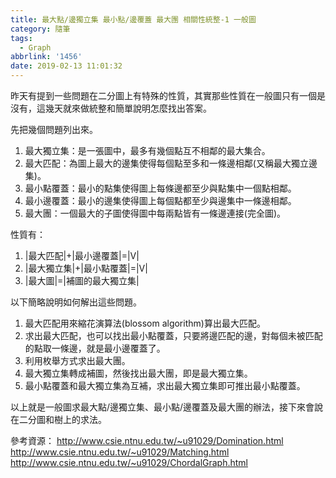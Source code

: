 ```yaml
---
title: 最大點/邊獨立集 最小點/邊覆蓋 最大團 相關性統整-1 一般圖
category: 隨筆
tags:
  - Graph
abbrlink: '1456'
date: 2019-02-13 11:01:32
---
```

昨天有提到一些問題在二分圖上有特殊的性質，其實那些性質在一般圖只有一個是沒有，這幾天就來做統整和簡單說明怎麼找出答案。
<!-- more -->
先把幾個問題列出來。
1. 最大獨立集：是一張圖中，最多有幾個點互不相鄰的最大集合。
2. 最大匹配：為圖上最大的邊集使得每個點至多和一條邊相鄰(又稱最大獨立邊集)。
3. 最小點覆蓋：最小的點集使得圖上每條邊都至少與點集中一個點相鄰。
4. 最小邊覆蓋：最小的邊集使得圖上每個點都至少與邊集中一條邊相鄰。
5. 最大團：一個最大的子圖使得圖中每兩點皆有一條邊連接(完全圖)。

性質有：
1. |最大匹配|+|最小邊覆蓋|=|V|
2. |最大獨立集|+|最小點覆蓋|=|V|
3. |最大圖|=|補圖的最大獨立集|

以下簡略說明如何解出這些問題。
1. 最大匹配用來縮花演算法(blossom algorithm)算出最大匹配。
2. 求出最大匹配，也可以找出最小點覆蓋，只要將邊匹配的邊，對每個未被匹配的點取一條邊，就是最小邊覆蓋了。
3. 利用枚舉方式求出最大團。
4. 最大獨立集轉成補圖，然後找出最大團，即是最大獨立集。
5. 最小點覆蓋和最大獨立集為互補，求出最大獨立集即可推出最小點覆蓋。

以上就是一般圖求最大點/邊獨立集、最小點/邊覆蓋及最大團的辦法，接下來會說在二分圖和樹上的求法。

參考資源：
http://www.csie.ntnu.edu.tw/~u91029/Domination.html
http://www.csie.ntnu.edu.tw/~u91029/Matching.html
http://www.csie.ntnu.edu.tw/~u91029/ChordalGraph.html